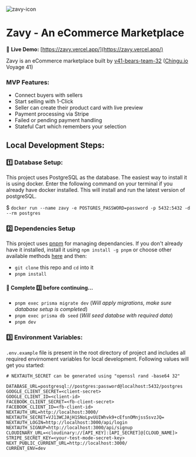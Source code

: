 ![zavy-icon](https://raw.githubusercontent.com/chingu-voyages/v41-bears-team-32/main/public/favicon.ico)

# Zavy - An eCommerce Marketplace

🚀 **Live Demo:** [https://zavy.vercel.app/](https://zavy.vercel.app/)

Zavy is an eCommerce marketplace built by [v41-bears-team-32](https://github.com/chingu-voyages/v41-bears-team-32) ([Chingu.io](https://www.chingu.io/) Voyage 41)

### MVP Features:

- Connect buyers with sellers
- Start selling with 1-Click
- Seller can create their product card with live preview
- Payment processing via Stripe
- Failed or pending payment handling
- Stateful Cart which remembers your selection

## Local Development Steps:

### 1️⃣ Database Setup:

This project uses PostgreSQL as the database. The easiest way to install it is using docker. Enter the following command on your terminal if you already have docker installed. This will install and run the latest version of postgreSQL.

$ `docker run --name zavy -e POSTGRES_PASSWORD=password -p 5432:5432 -d --rm postgres`

### 2️⃣ Dependencies Setup

This project uses [pnpm](https://pnpm.io/) for managing dependancies. If you don't already have it installed, install it using `npm install -g pnpm` or choose other available methods [here](https://pnpm.io/installation) and then:

- `git clone` this repo and `cd` into it
- `pnpm install`

#### 🛑 Complete 3️⃣ before continuing...

- `pnpm exec prisma migrate dev` (_Will apply migrations, make sure database setup is completed_)
- `pnpm exec prisma db seed` (_Will seed databse with required data_)
- `pnpm dev`

### 3️⃣ Environment Variables:

`.env.example` file is present in the root directory of project and includes all required envirnoment variables for local development. Following values will get you started:

```
# NEXTAUTH_SECRET can be generated using "openssl rand -base64 32"

DATABASE_URL=postgresql://postgres:password@localhost:5432/postgres
GOOGLE_CLIENT_SECRET=<client-secret>
GOOGLE_CLIENT_ID=<client-id>
FACEBOOK_CLIENT_SECRET=<fb-client-secret>
FACEBOOK_CLIENT_ID=<fb-client-id>
NEXTAUTH_URL=http://localhost:3000/
NEXTAUTH_SECRET=VJ13WCJAjH1SNoLpvUUIWhvk9+cEfsnOMnjssSsvzJQ=
NEXTAUTH_LOGIN=http://localhost:3000/api/login
NEXTAUTH_SIGNUP=http://localhost:3000/api/signup
CLOUDINARY_URL=<cloudinary://[API_KEY]:[API_SECRET]@[CLOUD_NAME]>
STRIPE_SECRET_KEY=<your-test-mode-secret-key>
NEXT_PUBLIC_CURRENT_URL=http://localhost:3000/
CURRENT_ENV=dev
```
